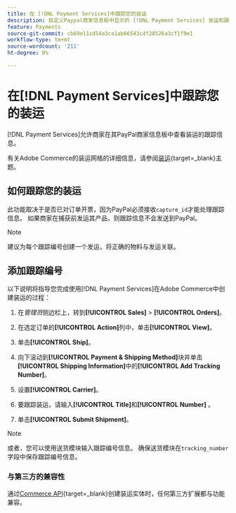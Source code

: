 ```yaml
---
title: 在 [!DNL Payment Services]中跟踪您的装运
description: 自定义Paypal商家信息板中显示的 [!DNL Payment Services] 发运和跟踪信息。
feature: Payments
source-git-commit: cb69e11cd54a3ca1ab66543c4f28526a3cf1f9e1
workflow-type: tm+mt
source-wordcount: '211'
ht-degree: 0%

---
```


# 在[!DNL Payment Services]中跟踪您的装运

[!DNL Payment Services]允许商家在其PayPal商家信息板中查看装运的跟踪信息。

有关Adobe Commerce的装运网格的详细信息，请参阅[装运](https://experienceleague.adobe.com/zh-hans/docs/commerce-admin/stores-sales/order-management/shipments){target=_blank}主题。

## 如何跟踪您的装运

此功能取决于是否已对订单开票，因为PayPal必须接收`capture_id`才能处理跟踪信息。 如果商家在捕获前发运其产品，则跟踪信息不会发送到PayPal。

>[!NOTE]
>
> 建议为每个跟踪编号创建一个发运，将正确的物料与发运关联。

## 添加跟踪编号

以下说明将指导您完成使用[!DNL Payment Services]在Adobe Commerce中创建装运的过程：

1. 在&#x200B;_管理员_&#x200B;侧边栏上，转到&#x200B;**[!UICONTROL Sales]** > **[!UICONTROL Orders]**。

1. 在选定订单的&#x200B;**[!UICONTROL Action]**&#x200B;列中，单击&#x200B;**[!UICONTROL View]**。

1. 单击&#x200B;**[!UICONTROL Ship]**。

1. 向下滚动到&#x200B;**[!UICONTROL Payment & Shipping Method]**&#x200B;块并单击&#x200B;**[!UICONTROL Shipping Information]**&#x200B;中的&#x200B;**[!UICONTROL Add Tracking Number]**。

1. 设置&#x200B;**[!UICONTROL Carrier]**。

1. 要跟踪装运，请输入&#x200B;**[!UICONTROL Title]**&#x200B;和&#x200B;**[!UICONTROL Number]** 。

1. 单击&#x200B;**[!UICONTROL Submit Shipment]**。

>[!NOTE]
>
> 或者，您可以使用送货模块输入跟踪编号信息。 确保送货模块在`tracking_number`字段中保存跟踪编号信息。

### 与第三方的兼容性

通过[Commerce API](https://developer.adobe.com/commerce/webapi/rest/attributes/#ShipmentRepositoryInterface){target=_blank}创建装运实体时，任何第三方扩展都与功能兼容。
